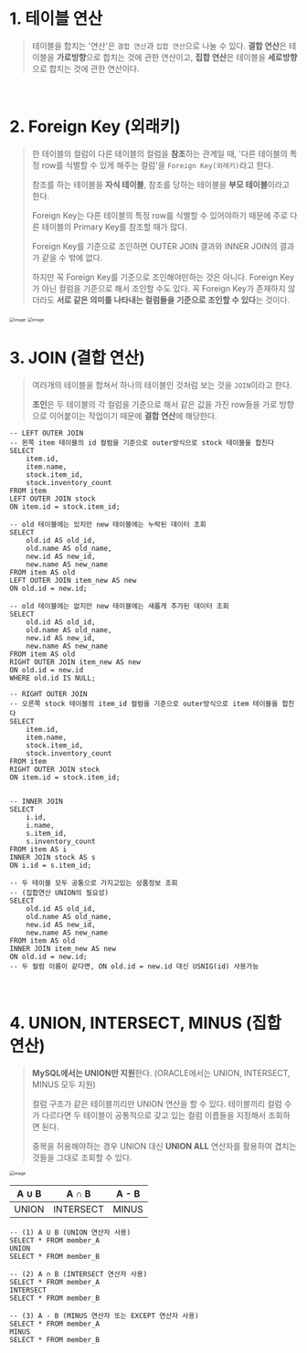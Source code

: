 # 1. 테이블 연산

> 테이블을 합치는 '연산'은 `결합 연산`과 `집합 연산`으로 나눌 수 있다. **결합 연산**은 테이블을 **가로방향**으로 합치는 것에 관한 연산이고, **집합 연산**은 테이블을 **세로방향**으로 합치는 것에 관한 연산이다.

<br/>

# 2. Foreign Key (외래키)

> 한 테이블의 컬럼이 다른 테이블의 컬럼을 **참조**하는 관계일 때, '다른 테이블의 특정 row를 식별할 수 있게 해주는 컬럼'을 `Foreign Key(외래키)`라고 한다.
>
> 참조를 하는 테이블을 **자식 테이블**, 참조를 당하는 테이블을 **부모 테이블**이라고 한다.
>
> Foreign Key는 다른 테이블의 특정 row를 식별할 수 있어야하기 때문에 주로 다른 테이블의 Primary Key를 참조할 때가 많다.
>
> Foreign Key를 기준으로 조인하면 OUTER JOIN 결과와 INNER JOIN의 결과가 같을 수 밖에 없다.
>
> 하지만 꼭 Foreign Key를 기준으로 조인해야만하는 것은 아니다. Foreign Key가 아닌 컬럼을 기준으로 해서 조인할 수도 있다. 꼭 Foreign Key가 존재하지 않더라도 **서로 같은 의미를 나타내는 컬럼들을 기준으로 조인할 수 있다**는 것이다.

<img src="https://user-images.githubusercontent.com/64063767/111165807-cb9b7c80-85e2-11eb-808e-a8f1d8acdf6d.png" alt="image" style="zoom:50%;" />

<img src="https://user-images.githubusercontent.com/64063767/111165886-e1a93d00-85e2-11eb-8ac6-ed38442d4181.png" alt="image" style="zoom:50%;" />

<br/>

# 3. JOIN (결합 연산)

> 여러개의 테이블을 합쳐서 하나의 테이블인 것처럼 보는 것을 `JOIN`이라고 한다.
>
> **조인**은 두 테이블의 각 컬럼을 기준으로 해서 같은 값을 가진 row들을 가로 방향으로 이어붙이는 작업이기 때문에 **결합 연산**에 해당한다.

```mysql
-- LEFT OUTER JOIN
-- 왼쪽 item 테이블의 id 컬럼을 기준으로 outer방식으로 stock 테이블을 합친다
SELECT 
	item.id,
    item.name,
    stock.item_id,
    stock.inventory_count
FROM item 
LEFT OUTER JOIN stock
ON item.id = stock.item_id;

-- old 테이블에는 있지만 new 테이블에는 누락된 데이터 조회
SELECT
	old.id AS old_id,
    old.name AS old_name,
    new.id AS new_id,
    new.name AS new_name
FROM item AS old
LEFT OUTER JOIN item_new AS new
ON old.id = new.id;

-- old 테이블에는 없지만 new 테이블에는 새롭게 추가된 데이터 조회
SELECT
	old.id AS old_id,
    old.name AS old_name,
    new.id AS new_id,
    new.name AS new_name
FROM item AS old
RIGHT OUTER JOIN item_new AS new
ON old.id = new.id
WHERE old.id IS NULL;

-- RIGHT OUTER JOIN
-- 오른쪽 stock 테이블의 item_id 컬럼을 기준으로 outer방식으로 item 테이블을 합친다
SELECT 
	item.id,
    item.name,
    stock.item_id,
    stock.inventory_count
FROM item 
RIGHT OUTER JOIN stock
ON item.id = stock.item_id;


-- INNER JOIN
SELECT 
	i.id,
    i.name,
    s.item_id,
    s.inventory_count
FROM item AS i 
INNER JOIN stock AS s
ON i.id = s.item_id;

-- 두 테이블 모두 공통으로 가지고있는 상품정보 조회
-- (집합연산 UNION의 필요성)
SELECT
	old.id AS old_id,
    old.name AS old_name,
    new.id AS new_id,
    new.name AS new_name
FROM item AS old
INNER JOIN item_new AS new
ON old.id = new.id; 
-- 두 컬럼 이름이 같다면, ON old.id = new.id 대신 USNIG(id) 사용가능
```

<br/>

# 4. UNION, INTERSECT, MINUS (집합 연산)

> **MySQL에서는 UNION만 지원**한다. (ORACLE에서는 UNION, INTERSECT, MINUS 모두 지원)
>
> 컬럼 구조가 같은 테이블끼리만 UNION 연산을 할 수 있다. 테이블끼리 컬럼 수가 다르다면 두 테이블이 공통적으로 갖고 있는 컬럼 이름들을 지정해서 조회하면 된다.
>
> 중복을 허용해야하는 경우 UNION 대신 **UNION ALL** 연산자를 활용하여 겹치는 것들을 그대로 조회할 수 있다.

<img src="https://user-images.githubusercontent.com/64063767/111859906-8b901d00-8987-11eb-8702-8cd937bb8191.png" alt="image" style="zoom:50%;" />

| A ∪ B | A ∩ B     | A - B |
| ----- | --------- | ----- |
| UNION | INTERSECT | MINUS |

```mysql
-- (1) A U B (UNION 연산자 사용)
SELECT * FROM member_A
UNION
SELECT * FROM member_B

-- (2) A ∩ B (INTERSECT 연산자 사용)
SELECT * FROM member_A 
INTERSECT 
SELECT * FROM member_B

-- (3) A - B (MINUS 연산자 또는 EXCEPT 연산자 사용)
SELECT * FROM member_A 
MINUS
SELECT * FROM member_B
```

